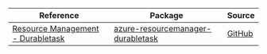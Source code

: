 | Reference | Package | Source |
|---|---|---|
|[Resource Management - Durabletask](resourcemanager-durabletask-readme.md)|[azure-resourcemanager-durabletask](https://repo1.maven.org/maven2/com/azure/resourcemanager/azure-resourcemanager-durabletask)|[GitHub](https://github.com/Azure/azure-sdk-for-java/blob/main/sdk/durabletask/azure-resourcemanager-durabletask)|
